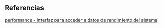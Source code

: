 
## Referencias

[performance - Interfaz para acceder a datos de rendimiento del sistema](https://developer.mozilla.org/en-US/docs/Web/API/Performance)  

